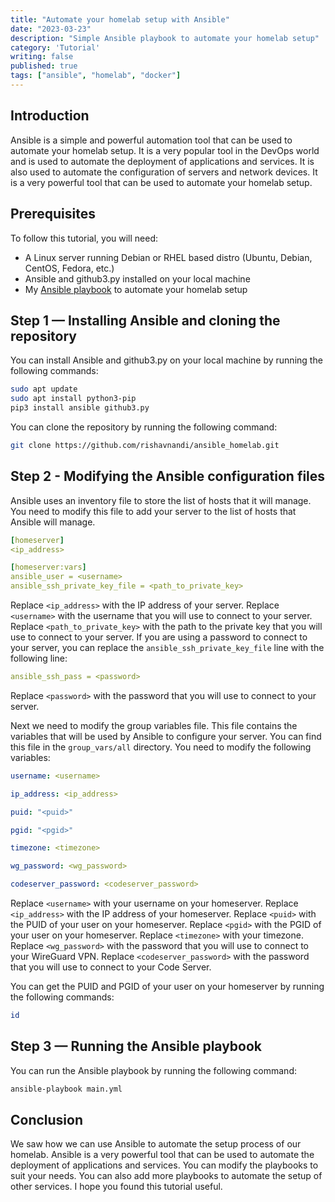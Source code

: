 ```yaml
---
title: "Automate your homelab setup with Ansible"
date: "2023-03-23"
description: "Simple Ansible playbook to automate your homelab setup"
category: 'Tutorial'
writing: false
published: true
tags: ["ansible", "homelab", "docker"]
---
```


## Introduction

Ansible is a simple and powerful automation tool that can be used to automate your homelab setup. It is a very popular tool in the DevOps world and is used to automate the deployment of applications and services. It is also used to automate the configuration of servers and network devices. It is a very powerful tool that can be used to automate your homelab setup.

## Prerequisites

To follow this tutorial, you will need:

* A Linux server running Debian or RHEL based distro (Ubuntu, Debian, CentOS, Fedora, etc.)
* Ansible and github3.py installed on your local machine
* My [Ansible playbook](https://github.com/rishavnandi/ansible_homelab) to automate your homelab setup

## Step 1 — Installing Ansible and cloning the repository

You can install Ansible and github3.py on your local machine by running the following commands:

```bash
sudo apt update
sudo apt install python3-pip
pip3 install ansible github3.py
```

You can clone the repository by running the following command:

```bash
git clone https://github.com/rishavnandi/ansible_homelab.git
```

## Step 2 - Modifying the Ansible configuration files

Ansible uses an inventory file to store the list of hosts that it will manage. You need to modify this file to add your server to the list of hosts that Ansible will manage.

```yaml
[homeserver]
<ip_address>

[homeserver:vars]
ansible_user = <username>
ansible_ssh_private_key_file = <path_to_private_key>
```

Replace `<ip_address>` with the IP address of your server. Replace `<username>` with the username that you will use to connect to your server. Replace `<path_to_private_key>` with the path to the private key that you will use to connect to your server.
If you are using a password to connect to your server, you can replace the `ansible_ssh_private_key_file` line with the following line:

```yaml
ansible_ssh_pass = <password>
```

Replace `<password>` with the password that you will use to connect to your server.

Next we need to modify the group variables file. This file contains the variables that will be used by Ansible to configure your server. You can find this file in the `group_vars/all` directory.
You need to modify the following variables:

```yaml
username: <username>

ip_address: <ip_address>

puid: "<puid>"

pgid: "<pgid>"

timezone: <timezone>

wg_password: <wg_password>

codeserver_password: <codeserver_password>
```

Replace `<username>` with your username on your homeserver. Replace `<ip_address>` with the IP address of your homeserver. Replace `<puid>` with the PUID of your user on your homeserver. Replace `<pgid>` with the PGID of your user on your homeserver. Replace `<timezone>` with your timezone. Replace `<wg_password>` with the password that you will use to connect to your WireGuard VPN. Replace `<codeserver_password>` with the password that you will use to connect to your Code Server.

You can get the PUID and PGID of your user on your homeserver by running the following commands:

```bash
id
```

## Step 3 — Running the Ansible playbook

You can run the Ansible playbook by running the following command:

```bash
ansible-playbook main.yml
```

## Conclusion

We saw how we can use Ansible to automate the setup process of our homelab. Ansible is a very powerful tool that can be used to automate the deployment of applications and services.
You can modify the playbooks to suit your needs. You can also add more playbooks to automate the setup of other services. I hope you found this tutorial useful.